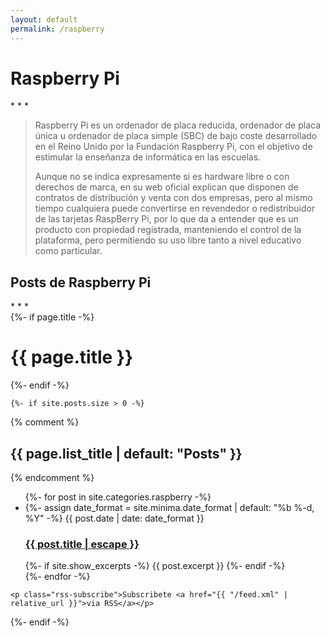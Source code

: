 ```yaml
---
layout: default
permalink: /raspberry
---
```


<h1>Raspberry Pi</h1>
* * *

>Raspberry Pi es un ordenador de placa reducida, ordenador de placa única u ordenador de placa simple (SBC) de bajo coste desarrollado en el Reino Unido por la Fundación Raspberry Pi, con el objetivo de estimular la enseñanza de informática en las escuelas.
>
>Aunque no se indica expresamente si es hardware libre o con derechos de marca, en su web oficial explican que disponen de contratos de distribución y venta con dos empresas, pero al mismo tiempo cualquiera puede convertirse en revendedor o redistribuidor de las tarjetas RaspBerry Pi,​ por lo que da a entender que es un producto con propiedad registrada, manteniendo el control de la plataforma, pero permitiendo su uso libre tanto a nivel educativo como particular.

<h2>Posts de Raspberry Pi</h2>
* * *
<div class="home">
  {%- if page.title -%}
    <h1 class="page-heading">{{ page.title }}</h1>
  {%- endif -%}

    {%- if site.posts.size > 0 -%}
   {% comment %}<h2 class="post-list-heading">{{ page.list_title | default: "Posts" }}</h2>{% endcomment %}
    <ul class="post-list">
      {%- for post in site.categories.raspberry -%}
      <li>
        {%- assign date_format = site.minima.date_format | default: "%b %-d, %Y" -%}
        <span class="post-meta">{{ post.date | date: date_format }}</span>
        <h3>
          <a class="post-link" href="{{ post.url | relative_url }}">
            {{ post.title | escape }}
          </a>
        </h3>
        {%- if site.show_excerpts -%}
          {{ post.excerpt }}
        {%- endif -%}
      </li>
      {%- endfor -%}
    </ul>

    <p class="rss-subscribe">Subscribete <a href="{{ "/feed.xml" | relative_url }}">via RSS</a></p>
  {%- endif -%}

</div>

